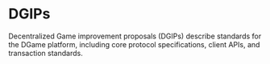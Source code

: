 # DGIPs

Decentralized Game improvement proposals (DGIPs) describe standards for the DGame platform, including core protocol specifications, client APIs, and transaction standards.
